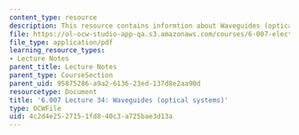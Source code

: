 ```yaml
---
content_type: resource
description: This resource contains informtion about Waveguides (optical systems).
file: https://ol-ocw-studio-app-qa.s3.amazonaws.com/courses/6-007-electromagnetic-energy-from-motors-to-lasers-spring-2011/4c2d4e2527151fd840c3a725bae3d13a_MIT6_007S11_lec34.pdf
file_type: application/pdf
learning_resource_types:
- Lecture Notes
parent_title: Lecture Notes
parent_type: CourseSection
parent_uid: 95875286-a9a2-6136-23ed-137d8e2aa90d
resourcetype: Document
title: '6.007 Lecture 34: Waveguides (optical systems)'
type: OCWFile
uid: 4c2d4e25-2715-1fd8-40c3-a725bae3d13a
---
```

